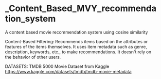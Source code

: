 # _Content_Based_MVY_recommendation_system


A content based movie recommendation system using cosine similarity

Content-Based Filtering:
Recommends items based on the attributes or features of the items themselves. It uses item metadata such as genre, description, keywords, etc., to make recommendations. 
It doesn't rely on the behavior of other users.

DATASETS: 
TMDB 5000 Movie Dataset from Kaggle
https://www.kaggle.com/datasets/tmdb/tmdb-movie-metadata



